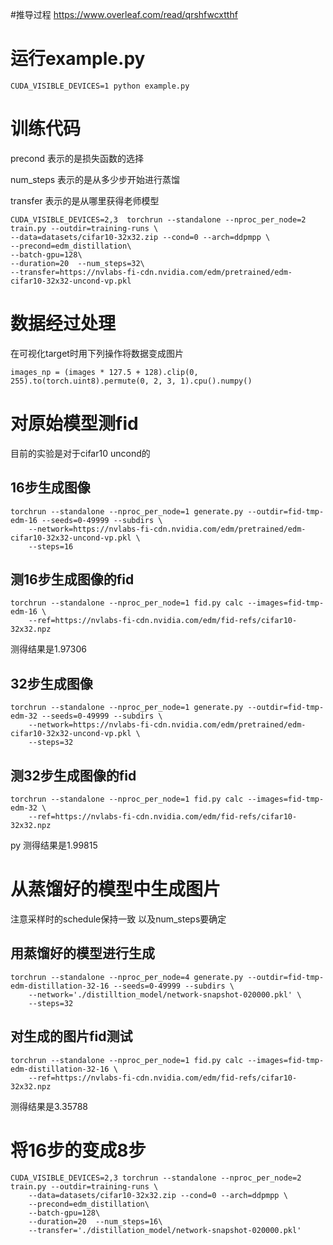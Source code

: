 #推导过程
    https://www.overleaf.com/read/qrshfwcxtthf
# 运行example.py
    CUDA_VISIBLE_DEVICES=1 python example.py

# 训练代码
precond 表示的是损失函数的选择</p>
num_steps 表示的是从多少步开始进行蒸馏</p>
transfer 表示的是从哪里获得老师模型</p>

    CUDA_VISIBLE_DEVICES=2,3  torchrun --standalone --nproc_per_node=2 train.py --outdir=training-runs \
    --data=datasets/cifar10-32x32.zip --cond=0 --arch=ddpmpp \
    --precond=edm_distillation\
    --batch-gpu=128\
    --duration=20  --num_steps=32\
    --transfer=https://nvlabs-fi-cdn.nvidia.com/edm/pretrained/edm-cifar10-32x32-uncond-vp.pkl

    
# 数据经过处理 
在可视化target时用下列操作将数据变成图片</p>

    images_np = (images * 127.5 + 128).clip(0, 255).to(torch.uint8).permute(0, 2, 3, 1).cpu().numpy()


# 对原始模型测fid 
目前的实验是对于cifar10  uncond的
## 16步生成图像

    torchrun --standalone --nproc_per_node=1 generate.py --outdir=fid-tmp-edm-16 --seeds=0-49999 --subdirs \
        --network=https://nvlabs-fi-cdn.nvidia.com/edm/pretrained/edm-cifar10-32x32-uncond-vp.pkl \
        --steps=16

## 测16步生成图像的fid

    torchrun --standalone --nproc_per_node=1 fid.py calc --images=fid-tmp-edm-16 \
        --ref=https://nvlabs-fi-cdn.nvidia.com/edm/fid-refs/cifar10-32x32.npz

测得结果是1.97306
    
## 32步生成图像

    torchrun --standalone --nproc_per_node=1 generate.py --outdir=fid-tmp-edm-32 --seeds=0-49999 --subdirs \
        --network=https://nvlabs-fi-cdn.nvidia.com/edm/pretrained/edm-cifar10-32x32-uncond-vp.pkl \
        --steps=32

## 测32步生成图像的fid

    torchrun --standalone --nproc_per_node=1 fid.py calc --images=fid-tmp-edm-32 \
        --ref=https://nvlabs-fi-cdn.nvidia.com/edm/fid-refs/cifar10-32x32.npz
py
测得结果是1.99815

# 从蒸馏好的模型中生成图片 
注意采样时的schedule保持一致 以及num_steps要确定

## 用蒸馏好的模型进行生成
    torchrun --standalone --nproc_per_node=4 generate.py --outdir=fid-tmp-edm-distillation-32-16 --seeds=0-49999 --subdirs \
        --network='./distilltion_model/network-snapshot-020000.pkl' \
        --steps=32
    
## 对生成的图片fid测试
    torchrun --standalone --nproc_per_node=1 fid.py calc --images=fid-tmp-edm-distillation-32-16 \
        --ref=https://nvlabs-fi-cdn.nvidia.com/edm/fid-refs/cifar10-32x32.npz

测得结果是3.35788

# 将16步的变成8步 

    CUDA_VISIBLE_DEVICES=2,3 torchrun --standalone --nproc_per_node=2 train.py --outdir=training-runs \
        --data=datasets/cifar10-32x32.zip --cond=0 --arch=ddpmpp \
        --precond=edm_distillation\
        --batch-gpu=128\
        --duration=20  --num_steps=16\
        --transfer='./distillation_model/network-snapshot-020000.pkl'
